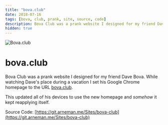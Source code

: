 ```yaml
---
title: "bova.club"
date: 2018-07-16
tags: [bova, club, prank, site, source, code]
description: Bova Club was a prank website I designed for my friend Dave Bova
hidden: true
---
```


![Bova.club](/images/bova.png)

# bova.club

Bova Club was a prank website I designed for my friend Dave Bova. While watching Dave's place during a vacation I set his Google Chrome homepage to the URL [bova.club](https://bova.club/).

This updated all of his devices to use the new homepage and *somehow* it kept reapplying itself.

Source Code: [https://git.arneman.me/Sites/bova-club](https://git.arneman.me/Sites/bova-club)
